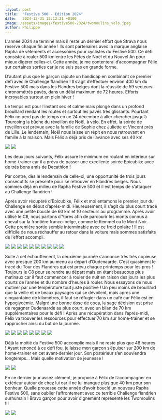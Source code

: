 ```yaml
---
layout: post
title:  "Festive 500 - Édition 2024"
date:   2024-12-31 15:12:21 +0100
image: /assets/images/festive500-2024/twomoulins_velo.jpeg
author: Philippe
---
```


L’année 2024 se termine mais il reste un dernier effort que Strava nous réserve chaque fin année ! Ils sont partenaires avec la marque anglaise Rapha de vêtements et accessoires pour cyclistes du Festive 500. Ce défi consiste à rouler 500 km entre les Fêtes de Noël et du Nouvel An pour mieux digérer celles-ci. Cette année, je me contenterai d’accompagner Félix sur certaines sorties car je ne suis pas en grande forme. 

D’autant plus que le garçon rajoute un handicap en combinant ce premier défi avec le Challenge flandrien ! Il s’agit d’effectuer environ 400 km du Festive 500 mais dans les Flandres belges dont la réussite de 59 secteurs chronométrés pavés, dans un délai maximum de 72 heures. Efforts incroyables surtout en plein hiver !

Le temps est pour l’instant sec et calme mais plongé dans un profond brouillard rendant les routes et surtout les pavés très glissants. Pourtant Félix ne perd pas de temps en ce 24 décembre à aller chercher jusqu’à Tourcoing la bûche du réveillon de Noël, à vélo. En effet, la soirée de réveillon est prévue avec la famille de Sophie chez Juliette et Vincent près de Lille. Le lendemain, Noël nous laisse un répit en nous retrouvant en famille à la maison. Mais Félix a déjà pris de l’avance avec ses 40 km.


<div class="gallery-box">
  <div class="gallery">
    <img src="/assets/images/festive500-2024/buche1.jpeg">
    <img src="/assets/images/festive500-2024/buche2.jpeg">
  </div>
</div>

<center><div class="strava-embed-placeholder" data-embed-type="activity" data-embed-id="13180676727" data-style="standard" data-from-embed="false"></div><script src="https://strava-embeds.com/embed.js"></script>
</center>

Les deux jours suivants, Félix assure le minimum en roulant en intérieur sur home-trainer car il a prévu de passer une excellente soirée Epicubike avec de très bons amis de Decathlon !

Par contre, dès le lendemain de celle-ci, une opportunité de trois jours consécutifs se présente pour se retrouver en Flandres belges. Nous sommes déjà en milieu de Rapha Festive 500 et il est temps de s’attaquer au Challenge flandrien !

Après avoir récupéré d’Epicubike, Félix et moi entamons le premier jour du Challenge en début d’après-midi. Heureusement, il s’agit du plus court tracé avec une petite boucle de 60 km et 10 secteurs au programme. Après avoir utilisé le C8, nous partons d’Ypres afin de parcourir les monts connus à cheval sur la frontière franco-belge, comme le Kemmel ou le Mont Noir. Cette première sortie semble interminable avec ce froid polaire ! Il est difficile de nous réchauffer au retour dans la voiture mais sommes satisfaits de l’effort accompli.


<div class="gallery-box">
  <div class="gallery">
    <img src="/assets/images/festive500-2024/day1_1.jpeg">
    <img src="/assets/images/festive500-2024/day1_2.jpeg">
    <img src="/assets/images/festive500-2024/day1_3.jpeg">
    <img src="/assets/images/festive500-2024/day1_4.jpeg">
    <img src="/assets/images/festive500-2024/day1_5.jpeg">
    <img src="/assets/images/festive500-2024/day1_6.jpeg">
    <img src="/assets/images/festive500-2024/day1_7.jpeg">
    <img src="/assets/images/festive500-2024/day1_8.jpeg">
    <img src="/assets/images/festive500-2024/day1_9.jpeg">
    <img src="/assets/images/festive500-2024/day1_10.jpeg">
  </div>
</div>

<center><div class="strava-embed-placeholder" data-embed-type="activity" data-embed-id="13208989399" data-style="standard" data-from-embed="false"></div><script src="https://strava-embeds.com/embed.js"></script></center>

Suite à cet échauffement, la deuxième journée s’annonce très très copieuse avec presque 200 km au menu au départ d’Oudenaarde. C’est quasiment le tracé du Tour des Flandres qui est prévu chaque printemps pour les pros ! Toujours le C8 pour se rendre au départ mais en étant beaucoup plus matinaux car il faut commencer à rouler de nuit en raison des jours les plus courts de l’année et du nombre d’heures à rouler. Nous essayons de nous motiver par une température tout juste positive ! Un peu moins de brouillard que la veille et de beaux paysages qui se dévoilent, mais après une cinquantaine de kilomètres, il faut se réfugier dans un café car Félix est en hypoglycémie. Malgré une bonne dose de coca, la sage décision est prise de regagner Oudenaarde au plus court, avec un bilan de 70 km supplémentaires pour le défi ! 
Après une récupération dans l’après-midi, Félix va trouver les ressources pour effectuer 70 km sur home-trainer et se rapprocher ainsi du but de la journée.

<div class="gallery-box">
  <div class="gallery">
    <img src="/assets/images/festive500-2024/day2_1.jpeg">
    <img src="/assets/images/festive500-2024/day2_2.jpeg">
    <img src="/assets/images/festive500-2024/day2_3.jpeg">
    <img src="/assets/images/festive500-2024/day2_4.jpeg">
    <img src="/assets/images/festive500-2024/day2_5.jpeg">
    <img src="/assets/images/festive500-2024/day2_6.jpeg">
    <img src="/assets/images/festive500-2024/day2_7.jpeg">
    <img src="/assets/images/festive500-2024/day2_8.jpeg">
  </div>
</div>

<center><div class="strava-embed-placeholder" data-embed-type="activity" data-embed-id="13214364829" data-style="standard" data-from-embed="false"></div><script src="https://strava-embeds.com/embed.js"></script></center>

Déjà la moitié du Festive 500 accomplie mais il ne reste plus que 48 heures !
Ayant renoncé à ce défi fou, je laisse mon garçon s’épuiser sur 200 km de home-trainer en cet avant-dernier jour. Son postérieur s’en souviendra longtemps... Mais quelle motivation de jeunesse !


<div class="gallery-box">
  <div class="gallery">
    <img src="/assets/images/festive500-2024/zwift.jpeg">
    <img src="/assets/images/festive500-2024/twomoulins_velos.jpeg">
  </div>
</div>

<center><div class="strava-embed-placeholder" data-embed-type="activity" data-embed-id="13225956695" data-style="standard" data-from-embed="false"></div><script src="https://strava-embeds.com/embed.js"></script></center>

En ce dernier jour assez clément, je propose à Félix de l’accompagner en extérieur autour de chez lui car il ne lui manque plus que 40 km pour son bonheur. Quelle prouesse cette année d’avoir bouclé un nouveau Rapha Festive 500, sans oublier l’affrontement avec ce terrible Challenge flandrien surhumain ! Bravo garçon pour avoir dignement représenté les Twomoulins !!!

<div class="gallery-box">
  <div class="gallery">
    <img src="/assets/images/festive500-2024/tableau.jpeg">
    <img src="/assets/images/festive500-2024/strava.jpeg">
  </div>
</div>

<center><div class="strava-embed-placeholder" data-embed-type="activity" data-embed-id="13232409767" data-style="standard" data-from-embed="false"></div><script src="https://strava-embeds.com/embed.js"></script></center>